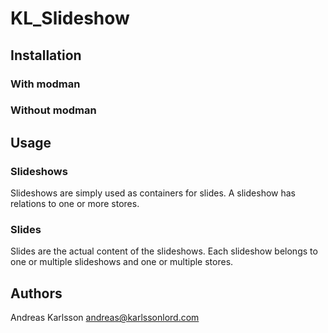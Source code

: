 # KL_Slideshow

## Installation

### With modman

### Without modman

## Usage

### Slideshows

Slideshows are simply used as containers for slides. A slideshow has relations to one or more stores.

### Slides

Slides are the actual content of the slideshows. Each slideshow belongs to one or multiple slideshows and one or multiple stores.

## Authors

Andreas Karlsson <andreas@karlssonlord.com>